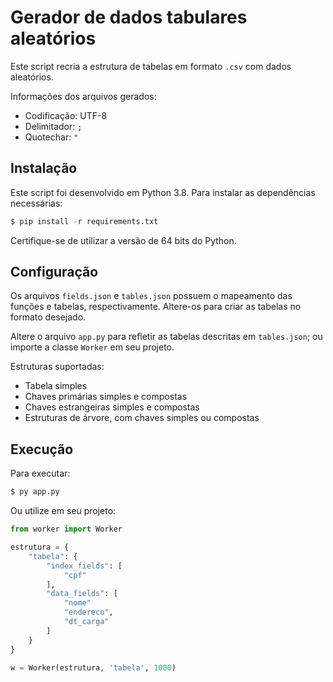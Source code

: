 # Gerador de dados tabulares aleatórios

Este script recria a estrutura de tabelas em formato `.csv` com dados aleatórios.

Informações dos arquivos gerados:
* Codificação: UTF-8
* Delimitador: `;`
* Quotechar: `"`

## Instalação

Este script foi desenvolvido em Python 3.8. Para instalar as dependências necessárias:

```s
$ pip install -r requirements.txt
```

Certifique-se de utilizar a versão de 64 bits do Python.

## Configuração

Os arquivos `fields.json` e `tables.json` possuem o mapeamento das funções e tabelas, respectivamente. Altere-os para criar as tabelas no formato desejado.

Altere o arquivo `app.py` para refletir as tabelas descritas em `tables.json`; ou importe a classe `Worker` em seu projeto.

Estruturas suportadas:
* Tabela simples
* Chaves primárias simples e compostas
* Chaves estrangeiras simples e compostas
* Estruturas de árvore, com chaves simples ou compostas

## Execução

Para executar:

```s
$ py app.py
```

Ou utilize em seu projeto:

```python
from worker import Worker

estrutura = {
    "tabela": {
        "index_fields": [
            "cpf"
        ],
        "data_fields": [
            "nome"
            "endereco",
            "dt_carga"
        ]
    }
}

w = Worker(estrutura, 'tabela', 1000)
```
